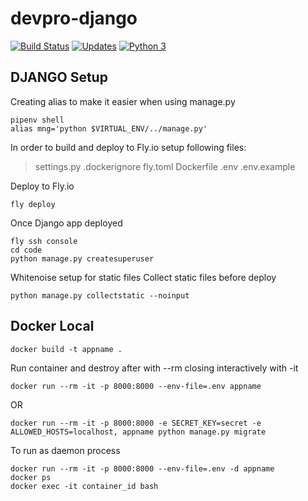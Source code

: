 # devpro-django
[![Build Status](https://app.travis-ci.com/mauriciodoerr/devpro-django.svg?branch=develop)](https://app.travis-ci.com/mauriciodoerr/devpro-django)
[![Updates](https://pyup.io/repos/github/mauriciodoerr/devpro-django/shield.svg)](https://pyup.io/repos/github/mauriciodoerr/devpro-django/)
[![Python 3](https://pyup.io/repos/github/mauriciodoerr/devpro-django/python-3-shield.svg)](https://pyup.io/repos/github/mauriciodoerr/devpro-django/)

## DJANGO Setup
Creating alias to make it easier when using manage.py
```console
pipenv shell
alias mng='python $VIRTUAL_ENV/../manage.py'
```

In order to build and deploy to Fly.io setup following files:
> settings.py
> .dockerignore
> fly.toml
> Dockerfile
> .env
> .env.example

Deploy to Fly.io
```console
fly deploy
```

Once Django app deployed
```console
fly ssh console
cd code
python manage.py createsuperuser
```

Whitenoise setup for static files
Collect static files before deploy
```console
python manage.py collectstatic --noinput
```

## Docker Local
```console
docker build -t appname .
```

Run container and destroy after with --rm closing interactively with -it
```console
docker run --rm -it -p 8000:8000 --env-file=.env appname
```
OR
```console
docker run --rm -it -p 8000:8000 -e SECRET_KEY=secret -e ALLOWED_HOSTS=localhost, appname python manage.py migrate
```

To run as daemon process
```console
docker run --rm -it -p 8000:8000 --env-file=.env -d appname
docker ps
docker exec -it container_id bash
```
